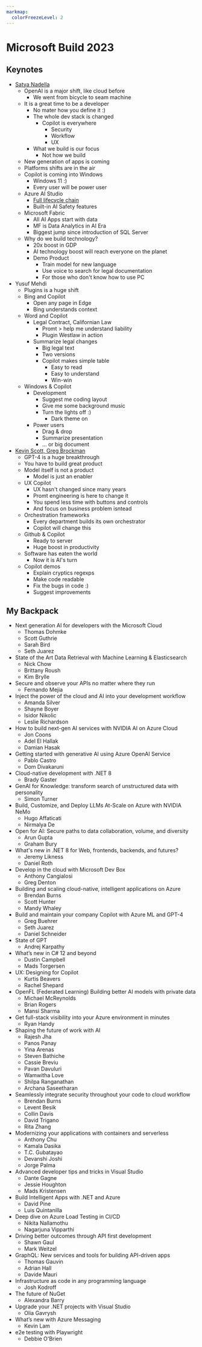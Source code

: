 ```yaml
---
markmap:
  colorFreezeLevel: 2
---
```


# Microsoft Build 2023

## Keynotes

- [Satya Nadella](https://build.microsoft.com/en-US/sessions/49e81029-20f0-485b-b641-73b7f9622656)
  - OpenAI is a major shift, like cloud before
    - We went from bicycle to seam machine 
  - It is a great time to be a developer
    - No mater how you define it :)
    - The whole dev stack is changed
      - Copilot is everywhere
        - Security
        - Workflow
        - UX
    - What we build is our focus
      - Not how we build
  - New generation of apps is coming
  - Platforms shifts are in the air
  - Copilot is coming into Windows
    - Windows 11 :)
    - Every user will be power user
  - Azure AI Studio
    - [Full lifecycle chain](https://azure.microsoft.com/en-us/blog/build-next-generation-ai-powered-applications-on-microsoft-azure)
    - Built-in AI Safety features
  - Microsoft Fabric
    - All AI Apps start with data
    - MF is Data Analytics in AI Era
    - Biggest jump since introduction of SQL Server
  - Why do we build technology?
    - 20x boost in GDP
    - AI technology boost will reach everyone on the planet
    - Demo Product
      - Train model for new language
      - Use voice to search for legal documentation
      - For those who don't know how to use PC
- Yusuf Mehdi
  - Plugins is a huge shift
  - Bing and Copilot
    - Open any page in Edge
    - Bing understands context
  - Word and Copilot
    - Legal Contract, Californian Law
      - Promt > help me understand liability
      - Plugin Westlaw in action
    - Summarize legal changes
      - Big legal text
      - Two versions
      - Copilot makes simple table
        - Easy to read
        - Easy to understand
        - Win-win
  - Windows & Copilot
    - Development
      - Suggest me coding layout
      - Give me some background music
      - Turn the lights off :)
        - Dark theme on
    - Power users
      - Drag & drop
      - Summarize presentation
      - ... or big document
- [Kevin Scott, Greg Brockman](https://build.microsoft.com/en-US/sessions/bb8f9d99-0c47-404f-8212-a85fffd3a59d?)
  - GPT-4 is a huge breakthrough
  - You have to build great product
  - Model itself is not a product
    - Model is just an enabler
  - UX Copilot
    - UX hasn't changed since many years
    - Promt engineering is here to change it
    - You spend less time with buttons and controls
    - And focus on business problem isntead
  - Orchestration frameworks
    - Every department builds its own orchestrator
    - Copilot will change this
  - Github & Copilot
    - Ready to server
    - Huge boost in productivity
  - Software has eaten the world
    - Now it is AI's turn
  - Copilot demos
    - Explain cryptics regexps
    - Make code readable
    - Fix the bugs in code :)
    - Suggest improvements

## My Backpack

- Next generation AI for developers with the Microsoft Cloud
  - Thomas Dohmke
  - Scott Guthrie
  - Sarah Bird
  - Seth Juarez
- State of the Art Data Retrieval with Machine Learning & Elasticsearch
  - Nick Chow
  - Brittany Roush
  - Kim Brylle
- Secure and observe your APIs no matter where they run
  - Fernando Mejia
- Inject the power of the cloud and AI into your development workflow
  - Amanda Silver
  - Shayne Boyer
  - Isidor Nikolic
  - Leslie Richardson
- How to build next-gen AI services with NVIDIA AI on Azure Cloud
  - Jon Coons
  - Adel El Hallak
  - Damian Hasak
- Getting started with generative AI using Azure OpenAI Service
  - Pablo Castro
  - Dom Divakaruni
- Cloud-native development with .NET 8
  - Brady Gaster
- GenAI for Knowledge: transform search of unstructured data with personality
  - Simon Turner
- Build, Customize, and Deploy LLMs At-Scale on Azure with NVIDIA NeMo
  - Hugo Affaticati
  - Nirmalya De
- Open for AI: Secure paths to data collaboration, volume, and diversity
  - Arun Gupta
  - Graham Bury
- What's new in .NET 8 for Web, frontends, backends, and futures?
  - Jeremy Likness
  - Daniel Roth
- Develop in the cloud with Microsoft Dev Box
  - Anthony Cangialosi
  - Greg Denton
- Building and scaling cloud-native, intelligent applications on Azure
  - Brendan Burns
  - Scott Hunter
  - Mandy Whaley
- Build and maintain your company Copilot with Azure ML and GPT-4
  - Greg Buehrer
  - Seth Juarez
  - Daniel Schneider
- State of GPT
  - Andrej Karpathy
- What’s new in C# 12 and beyond
  - Dustin Campbell
  - Mads Torgersen
- UX: Designing for Copilot
  - Kurtis Beavers
  - Rachel Shepard
- OpenFL (Federated Learning) Building better AI models with private data
  - Michael McReynolds
  - Brian Rogers
  - Mansi Sharma
- Get full-stack visibility into your Azure environment in minutes
  - Ryan Handy
- Shaping the future of work with AI
  - Rajesh Jha
  - Panos Panay
  - Yina Arenas
  - Steven Bathiche
  - Cassie Breviu
  - Pavan Davuluri
  - Wamwitha Love
  - Shilpa Ranganathan
  - Archana Saseetharan
- Seamlessly integrate security throughout your code to cloud workflow
  - Brendan Burns
  - Levent Besik
  - Collin Davis
  - David Trigano
  - Rita Zhang
- Modernizing your applications with containers and serverless​
  - Anthony Chu
  - Kamala Dasika
  - T.C. Gubatayao
  - Devanshi Joshi
  - Jorge Palma
- Advanced developer tips and tricks in Visual Studio
  - Dante Gagne
  - Jessie Houghton
  - Mads Kristensen
- Build Intelligent Apps with .NET and Azure
  - David Pine
  - Luis Quintanilla
- Deep dive on Azure Load Testing in CI/CD
  - Nikita Nallamothu
  - Nagarjuna Vipparthi
- Driving better outcomes through API first development
  - Shawn Gaul
  - Mark Weitzel
- GraphQL: New services and tools for building API-driven apps
  - Thomas Gauvin
  - Adrian Hall
  - Davide Mauri
- Infrastructure as code in any programming language
  - Josh Kodroff
- The future of NuGet
  - Alexandra Barry
- Upgrade your .NET projects with Visual Studio
  - Olia Gavrysh
- What’s new with Azure Messaging
  - Kevin Lam
- e2e testing with Playwright
  - Debbie O'Brien